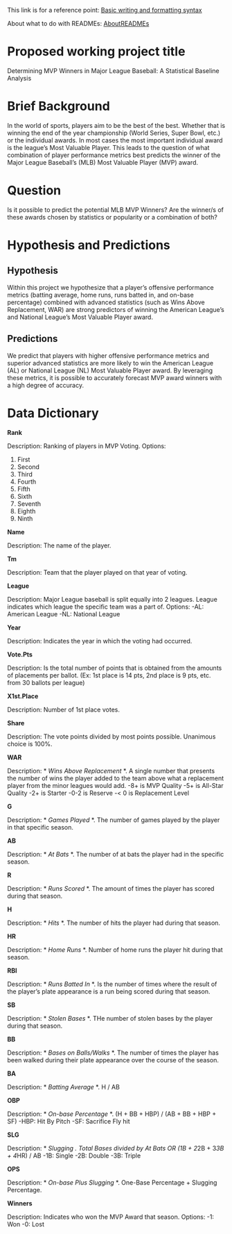 This link is for a reference point:
[Basic writing and formatting syntax](https://docs.github.com/en/get-started/writing-on-github/getting-started-with-writing-and-formatting-on-github/basic-writing-and-formatting-syntax#links)

About what to do with READMEs:
[AboutREADMEs](https://docs.github.com/en/repositories/managing-your-repositorys-settings-and-features/customizing-your-repository/about-readmes)

# Proposed working project title

Determining MVP Winners in Major League Baseball: A Statistical Baseline Analysis

# Brief Background

In the world of sports, players aim to be the best of the best. Whether that is winning the end of the year championship (World Series, Super Bowl, etc.) or the individual awards. In most cases the most important individual award is the league’s Most Valuable Player. This leads to the question of what combination of player performance metrics best predicts the winner of the Major League Baseball’s (MLB) Most Valuable Player (MVP) award.

# Question

Is it possible to predict the potential MLB MVP Winners?
Are the winner/s of these awards chosen by statistics or popularity or a combination of both?

# Hypothesis and Predictions

## Hypothesis

Within this project we hypothesize that a player’s offensive performance metrics (batting average, home runs, runs batted in, and on-base percentage) combined with advanced statistics (such as Wins Above Replacement, WAR) are strong predictors of winning the American League’s and National League’s Most Valuable Player award.

## Predictions

We predict that players with higher offensive performance metrics and superior advanced statistics are more likely to win the American League (AL) or National League (NL) Most Valuable Player award. By leveraging these metrics, it is possible to accurately forecast MVP award winners with a high degree of accuracy.

# Data Dictionary

**Rank**

Description: Ranking of players in MVP Voting.
Options: 
1. First
2. Second
3. Third
4. Fourth
5. Fifth
6. Sixth
7. Seventh
8. Eighth
9. Ninth 

**Name**

Description: The name of the player.

**Tm**

Description: Team that the player played on that year of voting.

**League**

Description: Major League baseball is split equally into 2 leagues. League indicates which league the specific team was a part of.
Options:
-AL: American League
-NL: National League

**Year**

Description: Indicates the year in which the voting had occurred.

**Vote.Pts**

Description: Is the total number of points that is obtained from the amounts of placements per ballot. (Ex: 1st place is 14 pts, 2nd place is 9 pts, etc. from 30 ballots per league) 

**X1st.Place**

Description: Number of 1st place votes.

**Share**

Description: The vote points divided by most points possible. Unanimous choice is 100%.

**WAR**

Description: * *Wins Above Replacement* *. A single number that presents the number of wins the player added to the team above what a replacement player from the minor leagues would add.
-8+ is MVP Quality
-5+ is All-Star Quality 
-2+ is Starter
-0-2 is Reserve
-< 0 is Replacement Level

**G** 

Description: * *Games Played* *. The number of games played by the player in that specific season.

**AB**

Description: * *At Bats* *. The number of at bats the player had in the specific season.

**R**

Description: * *Runs Scored* *. The amount of times the player has scored during that season.

**H**

Description: * *Hits* *. The number of hits the player had during that season.

**HR**

Description: * *Home Runs* *. Number of home runs the player hit during that season.

**RBI**

Description: * *Runs Batted In* *. Is the number of times where the result of the player’s plate appearance is a run being scored during that season.

**SB**

Description: * *Stolen Bases* *. THe number of stolen bases by the player during that season.

**BB**

Description: * *Bases on Balls/Walks* *. The number of times the player has been walked during their plate appearance over the course of the season.

**BA**

Description: * *Batting Average* *. H / AB 

**OBP**

Description: * *On-base Percentage* *. (H + BB + HBP) / (AB + BB + HBP + SF)
-HBP: Hit By Pitch
-SF: Sacrifice Fly hit

**SLG**

Description: * *Slugging* *. Total Bases divided by At Bats OR (1B + 2*2B + 3*3B + 4*HR) / AB
-1B: Single
-2B: Double
-3B: Triple

**OPS**

Description: * *On-base Plus Slugging* *. One-Base Percentage + Slugging Percentage.

**Winners**

Description: Indicates who won the MVP Award that season.
Options:
-1: Won
-0: Lost

